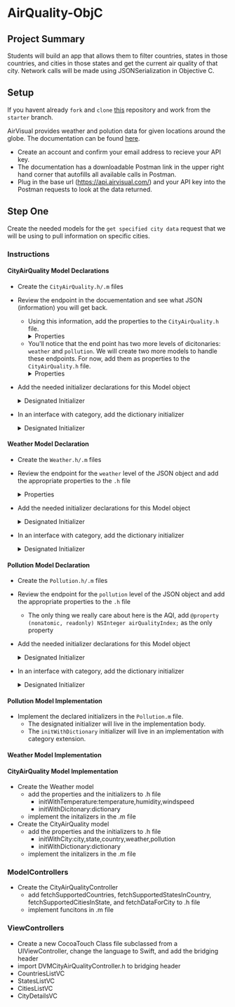 # AirQuality-ObjC

## Project Summary
Students will build an app that allows them to filter countries, states in those countries, and cities in those states and get the current air quality of that city. Network calls will be made using JSONSerialization in Objective C.

## Setup
If you havent already `fork` and `clone` [this]() repository and work from the `starter` branch.

AirVisual provides weather and polution data for given locations around the globe. The documentation can be found [here](https://www.airvisual.com). 

- Create an account and confirm your email address to recieve your API key.
- The documentation has a downloadable Postman link in the upper right hand corner that autofills all available calls in Postman.
- Plug in the base url (https://api.airvisual.com/) and your API key into the Postman requests to look at the data returned.

## Step One
Create the needed models for the `get specified city data` request that we will be using to pull information on specific cities.

### Instructions
#### CityAirQuality Model Declarations
- Create the `CityAirQuality.h/.m` files
- Review the endpoint in the docuementation and see what JSON (information) you will get back.
  - Using this information, add the properties to the `CityAirQuality.h` file.
    <details>
    <summary>Properties</summary>
     <li> @property (nonatomic, copy, readonly) NSString * city;
     <li> @property (nonatomic, copy, readonly) NSString * state;
     <li> @property (nonatomic, copy, readonly) NSString * country;
     </details>
  - You'll notice that the end point has two more levels of dicitonaries: `weather` and `pollution`. We will create two more models to handle these endpoints. For now, add them as properties to the `CityAirQuality.h` file.
    <details>
    <summary>Properties</summary>
    <li> @property (nonatomic, copy, readonly) DVMWeather * weather;
    <li> @property (nonatomic, copy, readonly) DVMPollution * pollution;
    </details>
    
- Add the needed initializer declarations for this Model object
  
    <details>
    <summary>Designated Initializer</summary>
    -(instancetype)initWithCity:(NSString *)city
                      state:(NSString *)state
                    country:(NSString *)country
                    weather:(DVMWeather *)weather
                  pollution:(DVMPollution *)pollution;
    </details>
    
 - In an interface with category, add the dictionary initializer
    <details>
    <summary>Designated Initializer</summary>
    -(instancetype)initWithDictionary:(NSDictionary<NSString *, id> *)dictionary;
      </details>
  
#### Weather Model Declaration
- Create the `Weather.h/.m` files
- Review the endpoint for the `weather` level of the JSON object and add the appropriate properties to the `.h` file
    <details>
    <summary>Properties</summary>
     <li> @property (nonatomic, readonly) NSInteger temperature;
     <li> @property (nonatomic, readonly) NSInteger humidity;
     <li> @property (nonatomic, readonly) NSInteger windSpeed;
     </details>
     
- Add the needed initializer declarations for this Model object
  
    <details>
    <summary>Designated Initializer</summary>
    -(instancetype)initWithWeatherInfo:(NSInteger)temperature
                          humidity:(NSInteger)humidity
                         windSpeed:(NSInteger)windSpeed;
    </details>
    
- In an interface with category, add the dictionary initializer
    <details>
    <summary>Designated Initializer</summary>
    -(instancetype)initWithDictionary:(NSDictionary<NSString *, id> *)dictionary;
    </details>
  
#### Pollution Model Declaration
- Create the `Pollution.h/.m` files
- Review the endpoint for the `pollution` level of the JSON object and add the appropriate properties to the `.h` file
  - The only thing we really care about here is the AQI, add `@property (nonatomic, readonly) NSInteger airQualityIndex;` as the only property
  
- Add the needed initializer declarations for this Model object
    <details>
    <summary>Designated Initializer</summary>
    -(instancetype)initWithInt:(NSInteger) aqi;
    </details>
    
- In an interface with category, add the dictionary initializer
    <details>
    <summary>Designated Initializer</summary>
    -(instancetype)initWithDictionary:(NSDictionary<NSString *, id> *)dictionary;
    </details>
  
#### Pollution Model Implementation
- Implement the declared initializers in the `Pollution.m` file.
  - The designated initializer will live in the implementation body.
  - The `initWithDictionary` initializer will live in an implementation with category extension.

#### Weather Model Implementation

#### CityAirQuality Model Implementation

- Create the Weather model
  - add the properties and the initializers to .h file
    - initWithTemperature:temperature,humidity,windspeed
    - initWithDicitonary:dictionary
  - implement the initalizers in the .m file
- Create the CityAirQuality model
  - add the properties and the initializers to .h file
    - initWithCity:city,state,country,weather,pollution
    - initWithDictionary:dictionary
  - implement the initalizers in the .m file
  
### ModelControllers
- Create the CityAirQualityController
  - add fetchSupportedCountries, fetchSupportedStatesInCountry, fetchSupportedCitiesInState, and fetchDataForCity to .h file
  - implement funcitons in .m file
  
### ViewControllers
- Create a new CocoaTouch Class file subclassed from a UIViewController, change the language to Swift, and add the bridging header
- import DVMCityAirQualityController.h to bridging header
- CountriesListVC
- StatesListVC
- CitiesListVC
- CityDetailsVC
